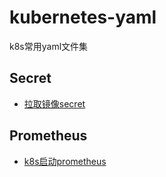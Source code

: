 # kubernetes-yaml
k8s常用yaml文件集

## Secret

- [拉取镜像secret](./secret/mirroring-secret.md)

## Prometheus

- [k8s启动prometheus](./prometheus-yaml/README.md)

